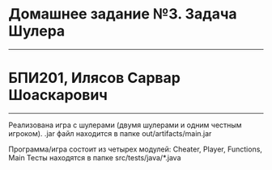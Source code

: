 # Домашнее задание №3. Задача Шулера
----------------
# БПИ201, Илясов Сарвар Шоаскарович
----------------
Реализована игра с шулерами (двумя шулерами и одним честным игроком).
.jar файл находится в папке out/artifacts/main.jar

Программа/игра состоит из четырех модулей: Cheater, Player, Functions, Main
Тесты находятся в папке src/tests/java/*.java
